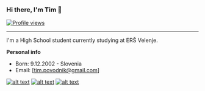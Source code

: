 ### Hi there, I'm Tim 👋 

[![Profile views](http://hits.dwyl.com/AquaBalls/AquaBalls.svg)](http://hits.dwyl.com/AquaBalls/AquaBalls)
<hr></hr>
I'm a High School student currently studying at ERŠ Velenje.

**Personal info**
- Born: 9.12.2002 - Slovenia
- Email: [tim.povodnik@gmail.com]

<!-- display the social media buttons in your README -->

[![alt text][1.1]][1]
[![alt text][2.1]][2]
[![alt text][6.1]][6]


<!-- links to social media icons -->
<!-- no need to change these -->

<!-- icons with padding -->

[1.1]: http://i.imgur.com/tXSoThF.png (twitter icon with padding)
[2.1]: http://i.imgur.com/P3YfQoD.png (facebook icon with padding)
[6.1]: http://i.imgur.com/0o48UoR.png (github icon with padding)

<!-- update these accordingly -->

[1]: https://www.facebook.com/timpovodnik69/
[2]: https://www.facebook.com/timpovodnik69/
[6]: http://www.github.com/AquaBalls

<!-- Please don't remove this: Grab your social icons from https://github.com/carlsednaoui/gitsocial -->
